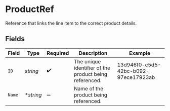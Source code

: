 # ProductRef

Reference that links the line item to the correct product details.


## Fields

| Field                                                  | Type                                                   | Required                                               | Description                                            | Example                                                |
| ------------------------------------------------------ | ------------------------------------------------------ | ------------------------------------------------------ | ------------------------------------------------------ | ------------------------------------------------------ |
| `ID`                                                   | *string*                                               | :heavy_check_mark:                                     | The unique identifier of the product being referenced. | 13d946f0-c5d5-42bc-b092-97ece17923ab                   |
| `Name`                                                 | **string*                                              | :heavy_minus_sign:                                     | Name of the product being referenced.                  |                                                        |